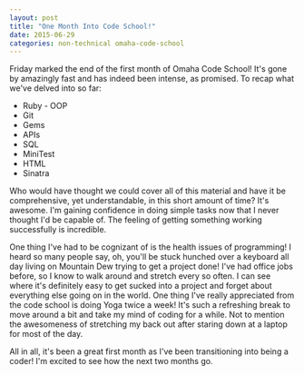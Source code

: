 ```yaml
---
layout: post
title: "One Month Into Code School!"
date: 2015-06-29
categories: non-technical omaha-code-school
---
```

Friday marked the end of the first month of Omaha Code School! It's gone by amazingly fast and has indeed been intense, as promised. To recap what we've delved into so far:

- Ruby - OOP
- Git
- Gems
- APIs
- SQL
- MiniTest
- HTML
- Sinatra

Who would have thought we could cover all of this material and have it be comprehensive, yet understandable, in this short amount of time?  It's awesome. I'm gaining confidence in doing simple tasks now that I never thought I'd be capable of.  The feeling of getting something working successfully is incredible.

One thing I've had to be cognizant of is the health issues of programming! I heard so many people say, oh, you'll be stuck hunched over a keyboard all day living on Mountain Dew trying to get a project done! I've had office jobs before, so I know to walk around and stretch every so often. I can see where it's definitely easy to get sucked into a project and forget about everything else going on in the world.  One thing I've really appreciated from the code school is doing Yoga twice a week! It's such a refreshing break to move around a bit and take my mind of coding for a while. Not to mention the awesomeness of stretching my back out after staring down at a laptop for most of the day.

All in all, it's been a great first month as I've been transitioning into being a coder! I'm excited to see how the next two months go.
